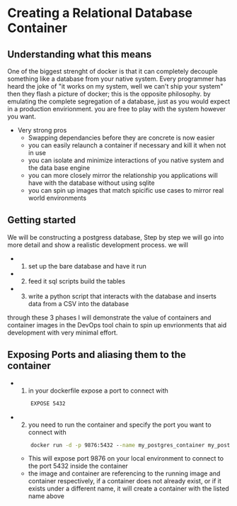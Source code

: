 # Creating a Relational Database Container
## Understanding what this means
One of the biggest strenght of docker is that it can completely decouple something like a database from your native system. Every programmer has heard the joke of "it works on my system, well we can't ship your system" then they flash a picture of docker; this is the opposite philosophy. by emulating the complete segregation of a database, just as you would expect in a production envirionment. you are free to play with the system however you want.
+ Very strong pros
    + Swapping dependancies before they are concrete is now easier
    + you can easily relaunch a container if necessary and kill it when not in use
    + you can isolate and minimize interactions of you native system and the data base engine
    + you can more closely mirror the relationship you applications will have with the database without using sqlite
    + you can spin up images that match spicific use cases to mirror real world environments
## Getting started
We will be constructing a postgress database, Step by step we will go into more detail and show a realistic development process. we will
+ 1) set up the bare database and have it run
+ 2) feed it sql scripts build the tables
+ 3) write a python script that interacts with the database and inserts data from a CSV into the database

through these 3 phases I will demonstrate the value of containers and container images in the DevOps tool chain to spin up envrionments that aid development with very minimal effort. 
## Exposing Ports and aliasing them to the container
+ 1) in your dockerfile expose a port to connect with
    ```cmd 
        EXPOSE 5432
    ```
+ 2) you need to run the container and specify the port you want to connect with
    ```cmd
        docker run -d -p 9876:5432 --name my_postgres_container my_postgres_image
    ```
    + This will expose port 9876 on your local environment to connect to the port 5432 inside the container
    + the image and container are referencing to the running image and container respectively, if a container does not already exist, or if it exists under a different name, it will create a container with the listed name above